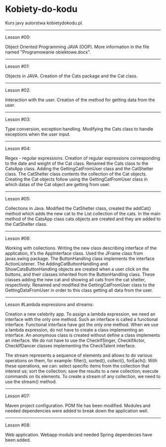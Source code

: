 # Kobiety-do-kodu
Kurs javy autorstwa kobietydokodu.pl.

_____________________________________________________
Lesson #00:

Object Oriented Programming JAVA (OOP).
More information in the file named "Programowanie obiektowe.docx".
_____________________________________________________
Lesson #01:

Objects in JAVA.
Creation of the Cats package and the Cat class.
_____________________________________________________
Lesson #02:

Interaction with the user.
Creation of the method for getting data from the user.
_____________________________________________________
Lesson #03:

Type conversion, exception handling. 
Modifying the Cats class to handle exceptions when the user input. 
_____________________________________________________
Lesson #04:

Regex - regular expressions. 
Creation of regular expressions corresponding to the date and weight of the Cat class. 
Renamed the Cats class to the CatsApp class. Adding the GettingCatFromUser class and the CatShelter class. 
The CatShelter class contents the collection of the Cat objects. Creating the Cat objects follow using the GettingCatFromUser class in which datas of the Cat object are getting from user.  
_____________________________________________________
Lesson #05:

Collections in Java. 
Modified the CatShelter class, created the addCat() method which adds the new cat to the List collection of the cats. In the main method of the CatsApp class cats objects are created and they are added to the CatShelter class. 
_____________________________________________________
Lesson #06:

Working with collections. 
Writing the new class describing interface of the application, it's the AppInterface class. Used the JFrame class from javax.swing package. 
The ButtonHandling class implements the interface ActionListener. The AddingCatButtonHandling and ShowCatsButtonHandling objects are created when a user click on the buttons, and their classes inherited from the ButtonHandling class. These classes adding the new cat and showing all cats from the cat shelter, respectively. 
Renamed and modified the GettingCatFromUser class to the GettingDataFromUser in order to this class getting all data from the user. 
_____________________________________________________
Lesson #Lambda expressions and streams:

Creation a new celebrity app.
To assign a lambda expression, we need an interface with the only one method. Such an interface is called a functional interface. 
Functional interface have got the only one method. 
When we use a lambda expression, do not have to create a class implementing an interface.
An anonymous class is created without define a class implements an interface. We do not have to use the CheckIfSinger, CheckIfActor, CheckIfDancer classes implementing the CheckTalent interface. 

The stream represents a sequence of elements and allows to do various operations on them, for example: filter(), sorted(), collect(), forEach(). With these operations, we can: 
select specific items from the collection that interest us; 
sort the collection; 
save the results to a new collection; 
execute commands on its elements. 
To create a stream of any collection, we need to use the stream() method.
_____________________________________________________
Lesson #07: 

Maven project configuration. 
POM file has been modified. 
Modules and needed dependencies were added to break down the application well.

_____________________________________________________
Lesson #08: 

Web application. 
Webapp moduls and needed Spring dependecies have been added. 

